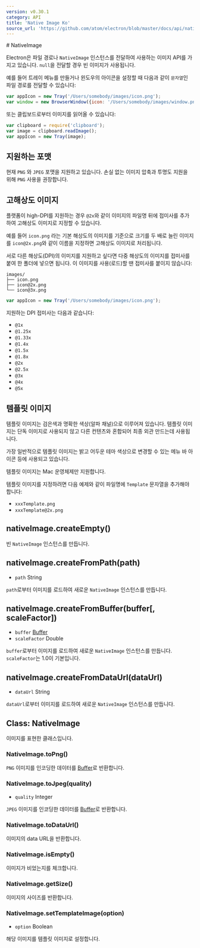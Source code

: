 ```yaml
---
version: v0.30.1
category: API
title: 'Native Image Ko'
source_url: 'https://github.com/atom/electron/blob/master/docs/api/native-image-ko.md'
---
```


﻿# NativeImage

Electron은 파일 경로나 `NativeImage` 인스턴스를 전달하여 사용하는 이미지 API를 가지고 있습니다. `null`을 전달할 경우 빈 이미지가 사용됩니다.

예를 들어 트레이 메뉴를 만들거나 윈도우의 아이콘을 설정할 때 다음과 같이 `문자열`인 파일 경로를 전달할 수 있습니다:

```javascript
var appIcon = new Tray('/Users/somebody/images/icon.png');
var window = new BrowserWindow({icon: '/Users/somebody/images/window.png'});
```

또는 클립보드로부터 이미지를 읽어올 수 있습니다:

```javascript
var clipboard = require('clipboard');
var image = clipboard.readImage();
var appIcon = new Tray(image);
```

## 지원하는 포맷

현재 `PNG` 와 `JPEG` 포맷을 지원하고 있습니다. 손실 없는 이미지 압축과 투명도 지원을 위해 `PNG` 사용을 권장합니다.

## 고해상도 이미지

플랫폼이 high-DPI를 지원하는 경우 `@2x`와 같이 이미지의 파일명 뒤에 접미사를 추가하여 고해상도 이미지로 지정할 수 있습니다.

예를 들어 `icon.png` 라는 기본 해상도의 이미지를 기준으로 크기를 두 배로 늘린 이미지를 `icon@2x.png`와 같이 이름을 지정하면 고해상도 이미지로 처리됩니다.

서로 다른 해상도(DPI)의 이미지를 지원하고 싶다면 다중 해상도의 이미지를 접미사를 붙여 한 폴더에 넣으면 됩니다. 이 이미지를 사용(로드)할 땐 접미사를 붙이지 않습니다:

```text
images/
├── icon.png
├── icon@2x.png
└── icon@3x.png
```


```javascript
var appIcon = new Tray('/Users/somebody/images/icon.png');
```

지원하는 DPI 접미사는 다음과 같습니다:

* `@1x`
* `@1.25x`
* `@1.33x`
* `@1.4x`
* `@1.5x`
* `@1.8x`
* `@2x`
* `@2.5x`
* `@3x`
* `@4x`
* `@5x`

## 템플릿 이미지

템플릿 이미지는 검은색과 명확한 색상(알파 채널)으로 이루어져 있습니다.
템플릿 이미지는 단독 이미지로 사용되지 않고 다른 컨텐츠와 혼합되어 최종 외관 만드는데 사용됩니다.

가장 일반적으로 템플릿 이미지는 밝고 어두운 테마 색상으로 변경할 수 있는 메뉴 바 아이콘 등에 사용되고 있습니다.

템플릿 이미지는 Mac 운영체제만 지원합니다.

템플릿 이미지를 지정하려면 다음 예제와 같이 파일명에 `Template` 문자열을 추가해야 합니다:

* `xxxTemplate.png`
* `xxxTemplate@2x.png`

## nativeImage.createEmpty()

빈 `NativeImage` 인스턴스를 만듭니다.

## nativeImage.createFromPath(path)

* `path` String

`path`로부터 이미지를 로드하여 새로운 `NativeImage` 인스턴스를 만듭니다.

## nativeImage.createFromBuffer(buffer[, scaleFactor])

* `buffer` [Buffer][buffer]
* `scaleFactor` Double

`buffer`로부터 이미지를 로드하여 새로운 `NativeImage` 인스턴스를 만듭니다. `scaleFactor`는 1.0이 기본입니다.

## nativeImage.createFromDataUrl(dataUrl)

* `dataUrl` String

`dataUrl`로부터 이미지를 로드하여 새로운 `NativeImage` 인스턴스를 만듭니다.

## Class: NativeImage

이미지를 표현한 클래스입니다.

### NativeImage.toPng()

`PNG` 이미지를 인코딩한 데이터를 [Buffer][buffer]로 반환합니다.

### NativeImage.toJpeg(quality)

* `quality` Integer

`JPEG` 이미지를 인코딩한 데이터를 [Buffer][buffer]로 반환합니다.

### NativeImage.toDataUrl()

이미지의 data URL을 반환합니다.

### NativeImage.isEmpty()

이미지가 비었는지를 체크합니다.

### NativeImage.getSize()

이미지의 사이즈를 반환합니다.

### NativeImage.setTemplateImage(option)

* `option` Boolean

해당 이미지를 템플릿 이미지로 설정합니다.

[buffer]: https://iojs.org/api/buffer.html#buffer_class_buffer
